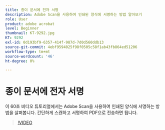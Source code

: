```yaml
---
title: 종이 문서에 전자 서명
description: Adobe Scan을 사용하여 인쇄된 양식에 서명하는 방법 알아보기
role: User
product: adobe acrobat
level: Beginner
thumbnail: KT-9292.jpg
KT: 9292
exl-id: 0d193bf9-6357-414f-987d-7d0d560ddb13
source-git-commit: 4ebf9594025f98f0505c58f1ab43fb864ed51206
workflow-type: tm+mt
source-wordcount: '46'
ht-degree: 0%

---
```


# 종이 문서에 전자 서명

이 60초 비디오 튜토리얼에서는 Adobe Scan을 사용하여 인쇄된 양식에 서명하는 방법을 살펴봅니다. 간단하게 스캔하고 서명하여 PDF으로 전송하면 됩니다.

>[!VIDEO](https://video.tv.adobe.com/v/338331?quality=12&learn=on&hidetitle=true)
